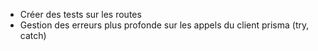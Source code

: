- Créer des tests sur les routes
- Gestion des erreurs plus profonde sur les appels du client prisma (try, catch)